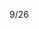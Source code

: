 9/26

<!-- 開始學習node.js -->

<!-- 今天記得做禮拜五要分享的報告 -->

<!-- 這個月請假1天 已簽-->

<!-- 加班時數
累積7h , 今天加班0h  
加班日期
8/28 2h
9/9  1h 轉補休
9/10 2h 
9/11 2h
-->

<!-- Leetcode刷題  
總刷68題 今天刷了0題
-->

<!--專案
 第一個專案 5/28 合約管理(完成)
 第二個專案 物料模擬分析-後端API做不出來,改成料況表暫定(完成)
 第三個專案 6/18 excelE化(Z_生管_00料品基本資料_V1.0)(完成) 
 第四個專案 6/24 excelE化(Z_物控_01料品領料數量_V1.2)(完成) 
 第五個專案 6/28 excel E 化(Z_倉庫_03料品庫存現況查詢_V1.0)(完成)  
 第六個專案 7/10 標準工時 E 化(完成)
 第七個專案 ==>報表E化 只剩圖表部分(等API)
 第八個專案 7/12 資材料況表 (完成) 
 第九個專案 7/31 工令單總表&料品檢驗報表 (完成) 
 第十個專案 7/30 銷貨明細表 (完成) 
 第十一個專案 8/23 未結工單追蹤-總染分析&追蹤明細 (完成)(功能要大改可能要重做)
 第十二個專案 人員作業認可證管理平台系統 (大致完成)
 第十三個專案 夏廠長-杰比-盤點用-基本資料-上海(完成) (主管讓其他人做了)
 第十四個專案 夏廠長-杰比-盤點用-基本資料-蘇州(完成) (主管讓其他人做了)
 第十五個專案 製造交接平台(時程開到30號)
 第十六個專案 倉庫_999借出還入明細表_蘇州(時程開到10/7)
 第十七個專案 倉庫_999借出還入明細表_上海(時程開到10/7)
 第十八個專案 料品庫存現況查詢修改時程開到(10/11)
 -->

<!-- 自學進度 
hello 演算法 
https://www.hello-algo.com/zh-hant/chapter_preface/about_the_book/ 
開始學習ai
 -->